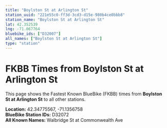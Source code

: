 ```yaml
---
title: "Boylston St at Arlington St"
station_uuid: "221e55c0-ff3d-3cd3-d15e-980b4ce0bbb8"
station_name: "Boylston St at Arlington St"
lat: 42.352539
lng: -71.067764
bluebike_ids: ["D32007"]
all_names: ["Boylston St at Arlington St"]
type: "station"
---
```


# FKBB Times from Boylston St at Arlington St

This page shows the Fastest Known BlueBike (FKBB) times from **Boylston St at Arlington St** to all other stations.

**Location:** 42.34775567, -71.1356758  
**BlueBike Station IDs:** D32072  
**All Known Names:** Walbridge St at Commonwealth Ave

